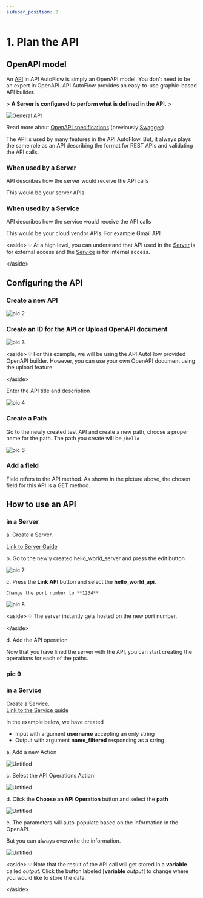 ```yaml
---
sidebar_position: 2
---
```

# 1. Plan the API

## OpenAPI model

An [API](../notion://www.notion.so/Main-Concept-c4e952b2621349408d60b75788032f48#_6adccgfb6552) in API AutoFlow is simply an OpenAPI model.   You don’t need to be an expert in OpenAPI.  API AutoFlow provides an easy-to-use graphic-based API builder.

&gt; **A Server is configured to perform what is defined in the API.**
&gt; 

![General API](https://github.com/pulzze/autoflow-documentation/assets/85649767/4a3a9b1d-467b-4766-abeb-2ade00e4fbed)


Read more about [OpenAPI specifications](../https://swagger.io/docs/specification/about/) (previously [Swagger](../https://swagger.io/))

The API is used by many features in the API AutoFlow.  But, it always plays the same role as an API describing the format for REST APIs and validating the API calls.

### **When used by a Server**

API describes how the server would receive the API calls

This would be your server APIs

### **When used by a Service**

API describes how the service would receive the API calls

This would be your cloud vendor APIs. For example Gmail API

&lt;aside&gt;
💡 At a high level, you can understand that API used in the [Server](../Server) is for external access and the [Service](../Service) is for internal access.

&lt;/aside&gt;

## Configuring the API

### Create a new API

![pic 2](https://github.com/pulzze/autoflow-documentation/assets/85649767/074ef2ae-45c1-46b6-844d-ed9d422a084d)

### Create an ID for the API or Upload OpenAPI document

![pic 3](https://github.com/pulzze/autoflow-documentation/assets/85649767/685c9656-9277-4c8a-8ec0-e1664e54fc71)

&lt;aside&gt;
💡 For this example, we will be using the API AutoFlow provided OpenAPI builder.  However, you can use your own OpenAPI document using the upload feature.

&lt;/aside&gt;

Enter the API title and description

![pic 4](https://github.com/pulzze/autoflow-documentation/assets/85649767/782d1c7a-7f13-4497-a0cf-5c7b61c07bc2)


### Create a Path

Go to the newly created test API and create a new path, choose a proper name for the path. The path you create will be `/hello`

![pic 6](https://github.com/pulzze/autoflow-documentation/assets/85649767/af5164ea-835b-48c4-8b3f-90a7b687dd98)



### Add a field

Field refers to the API method. As shown in the picture above, the chosen field for this API is a GET method. 


## How to use an API

### in a Server

a. Create a Server.  

[Link to Server Guide](../Server/Index.md)


b. Go to the newly created hello_world_server and press the edit button

![pic 7](https://github.com/pulzze/autoflow-documentation/assets/85649767/2f56606a-4dc4-486e-a048-3c74788e4eb6)

c. Press the **Link API** button and select the **hello_world_api**.

    Change the port number to **1234**

![pic 8](https://github.com/pulzze/autoflow-documentation/assets/85649767/43a5f237-0ef5-4149-b64f-fd151822f3f6)


&lt;aside&gt;
💡 The server instantly gets hosted on the new port number.

&lt;/aside&gt;

d. Add the API operation

Now that you have lined the server with the API, you can start creating the operations for each of the paths.

### pic 9

### in a Service

Create a Service.  
[Link to the Service guide](.../Service/index.md)

In the example below, we have created

- Input with argument **username** accepting an only string
- Output with argument **name_filtered** responding as a string

a. Add a new Action

![Untitled](Untitled%202.png)

c. Select the API Operations Action

![Untitled](Untitled%203.png)

d. Click the **Choose an API Operation** button and select the **path**

![Untitled](Untitled%204.png)

e. The parameters will auto-populate based on the information in the OpenAPI.

But you can always overwrite the information.

![Untitled](Untitled%205.png)

&lt;aside&gt;
💡 Note that the result of the API call will get stored in a **variable** called *output.*
Click the button labeled [**variable** *output*] to change where you would like to store the data.

&lt;/aside&gt;
